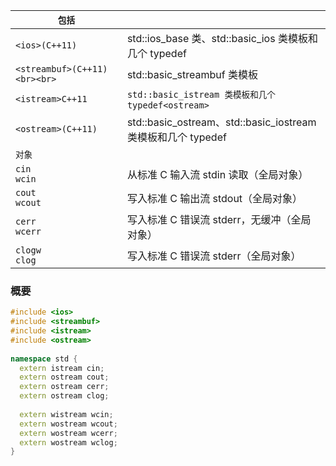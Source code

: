 | `包括`                         |                                                       |
| ---------------------------- | ----------------------------------------------------- |
| `<ios>(C++11)`               | std::ios_base 类、std::basic_ios 类模板和几个 typedef         |
| `<streambuf>(C++11)<br><br>` | std::basic_streambuf 类模板                              |
| `<istream>C++11`             | `std::basic_istream 类模板和几个 typedef<ostream>`          |
| `<ostream>(C++11)`           | std::basic_ostream、std::basic_iostream 类模板和几个 typedef |
| `对象`                         |                                                       |
| `cin`<br>`wcin`              | 从标准 C 输入流 stdin 读取（全局对象）                              |
| `cout`<br>`wcout`            | 写入标准 C 输出流 stdout（全局对象）                               |
| `cerr`<br>`wcerr`            | 写入标准 C 错误流 stderr，无缓冲（全局对象）                           |
| `clogw`<br>`clog`            | 写入标准 C 错误流 stderr（全局对象）                               |
### 概要
```C++
#include <ios>
#include <streambuf>
#include <istream>
#include <ostream>
 
namespace std {
  extern istream cin;
  extern ostream cout;
  extern ostream cerr;
  extern ostream clog;
 
  extern wistream wcin;
  extern wostream wcout;
  extern wostream wcerr;
  extern wostream wclog;
}
```

